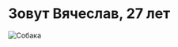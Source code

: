 # Зовут Вячеслав, 27 лет

![Собака](https://png.pngtree.com/png-vector/20191201/ourlarge/pngtree-dog-logo-vector-design-png-image_2066898.jpg)
